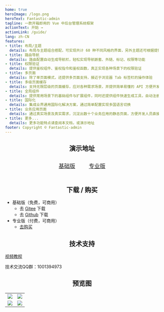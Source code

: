 ```yaml
---
home: true
heroImage: /logo.png
heroText: Fantastic-admin
tagline: 一款开箱即用的 Vue 中后台管理系统框架
actionText: 开始 →
actionLink: /guide/
lang: zh-CN
features:
- title: 布局/主题
  details: 布局与主题组合搭配，可实现共计 60 种不同风格的界面，另外主题还可根据提供的规则进行自定义扩展
- title: 路由导航
  details: 路由配置自动生成导航栏，轻松实现导航嵌套、外链、标记、权限等功能
- title: 权限验证
  details: 提供鉴权组件、鉴权指令和鉴权函数，真正实现各种场景下的权限验证
- title: 多页面
  details: 除了单页面模式，还提供多页面支持，接近于浏览器 Tab 标签栏的操作体验
- title: 多级页面缓存
  details: 支持无限层级的页面缓存，应对各种需求场景，并提供简单易懂的 API 方便开发者快速集成
- title: 全局组件
  details: 提供常用场景下的基础组件与扩展组件，同时还提供组件快速生成工具，自动注册全局组件，提高开发效率
- title: 国际化
  details: 集成业界通用国际化解决方案，通过简单配置实现多国语言切换
- title: 业务应用页面
  details: 通过真实场景及真实需求，沉淀出数十个业务应用的静态页面，方便开发人员直接使用，后续将长期更新
- title: 更多...
  details: 更多功能特点请查阅本文档，或演示地址
footer: Copyright © Fantastic-admin
---
```


<h2 align="center">演示地址</h2>

<div align="center" style="margin: 30px auto 50px;font-size: 18px;">
	<a href="https://hooray.gitee.io/fantastic-admin/basic" target="_blank" style="margin: 0 20px;">基础版</a>
	<a href="https://hooray.gitee.io/fantastic-admin/pro" target="_blank" style="margin: 0 20px;">专业版</a>
</div>

<h2 align="center">下载 / 购买</h2>

- 基础版（免费，可商用）
  - 去 [Gitee](https://gitee.com/hooray/fantastic-admin) 下载
  - 去 [Github](https://github.com/hooray/fantastic-admin) 下载
- 专业版（付费，可商用）
  - [去购买](/buy.md)

<h2 align="center">技术支持</h2>

[视频教程](https://space.bilibili.com/3079082/channel/detail?cid=156985)

技术交流QQ群：1001394973

<h2 align="center">预览图</h2>

<table>
	<tr>
		<td><img src="/fantastic-admin/preview1.png" /></td>
		<td><img src="/fantastic-admin/preview2.png" /></td>
	</tr>
	<tr>
		<td><img src="/fantastic-admin/preview3.png" /></td>
		<td><img src="/fantastic-admin/preview4.png" /></td>
	</tr>
</table>